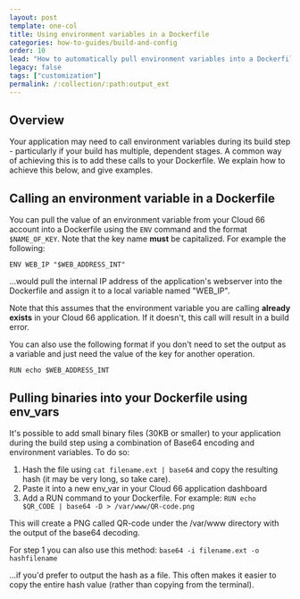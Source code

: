 ```yaml
---
layout: post
template: one-col
title: Using environment variables in a Dockerfile
categories: how-to-guides/build-and-config
order: 10
lead: "How to automatically pull environment variables into a Dockerfile"
legacy: false
tags: ["customization"]
permalink: /:collection/:path:output_ext
---
```


## Overview

Your application may need to call environment variables during its build step - particularly if your build has multiple, dependent stages. A common way of achieving this is to add these calls to your Dockerfile. We explain how to achieve this below, and give examples.

## Calling an environment variable in a Dockerfile

You can pull the value of an environment variable from your Cloud 66 account into a Dockerfile using the `ENV` command and the format `$NAME_OF_KEY`. Note that the key name **must** be capitalized. For example the following:

```docker
ENV WEB_IP "$WEB_ADDRESS_INT"
```

...would pull the internal IP address of the application's webserver into the Dockerfile and assign it to a local variable named "WEB_IP". 

Note that this assumes that the environment variable you are calling **already exists** in your Cloud 66 application. If it doesn't, this call will result in a build error. 

You can also use the following format if you don't need to set the output as a variable and just need the value of the key for another operation.

```docker
RUN echo $WEB_ADDRESS_INT
```

## Pulling binaries into your Dockerfile using env_vars

It's possible to add small binary files (30KB or smaller) to your application during the build step using a combination of Base64 encoding and environment variables. To do so:

1. Hash the file using `cat filename.ext | base64` and copy the resulting hash (it may be very long, so take care).
2. Paste it into a new env_var in your Cloud 66 application dashboard
3. Add a RUN command to your Dockerfile. For example:
`RUN echo $QR_CODE | base64 -D > /var/www/QR-code.png` 

This will create a PNG called QR-code under the /var/www directory with the output of the base64 decoding.

For step 1 you can also use this method: `base64 -i filename.ext -o hashfilename` 

...if you'd prefer to output the hash as a file. This often makes it easier to copy the entire hash value (rather than copying from the terminal).